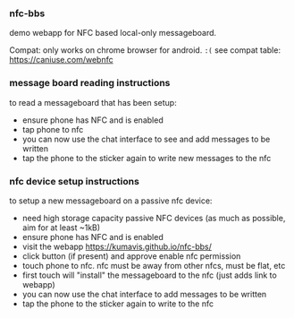 ### nfc-bbs

demo webapp for NFC based local-only messageboard.

Compat: only works on chrome browser for android. `:(`
see compat table: https://caniuse.com/webnfc

### message board reading instructions

to read a messageboard that has been setup:
- ensure phone has NFC and is enabled
- tap phone to nfc
- you can now use the chat interface to see and add messages to be written
- tap the phone to the sticker again to write new messages to the nfc

### nfc device setup instructions

to setup a new messageboard on a passive nfc device:
- need high storage capacity passive NFC devices (as much as possible, aim for at least ~1kB)
- ensure phone has NFC and is enabled
- visit the webapp https://kumavis.github.io/nfc-bbs/
- click button (if present) and approve enable nfc permission
- touch phone to nfc. nfc must be away from other nfcs, must be flat, etc
- first touch will "install" the messageboard to the nfc (just adds link to webapp)
- you can now use the chat interface to add messages to be written
- tap the phone to the sticker again to write to the nfc
